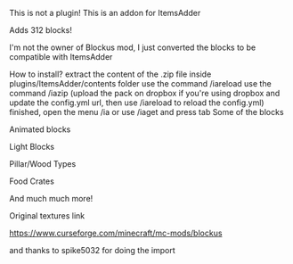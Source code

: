 This is not a plugin!
This is an addon for ItemsAdder

Adds 312 blocks!

I'm not the owner of Blockus mod, I just converted the blocks to be compatible with ItemsAdder

How to install?
extract the content of the .zip file inside plugins/ItemsAdder/contents folder
use the command /iareload
use the command /iazip
(upload the pack on dropbox if you're using dropbox and update the config.yml url, then use /iareload to reload the config.yml)
finished, open the menu /ia or use /iaget and press tab
Some of the blocks

Animated blocks

Light Blocks

Pillar/Wood Types

Food Crates

And much much more!

Original textures link

https://www.curseforge.com/minecraft/mc-mods/blockus

and thanks to spike5032 for doing the import
